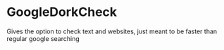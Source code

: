 # GoogleDorkCheck
Gives the option to check text and websites, just meant to be faster than regular google searching
